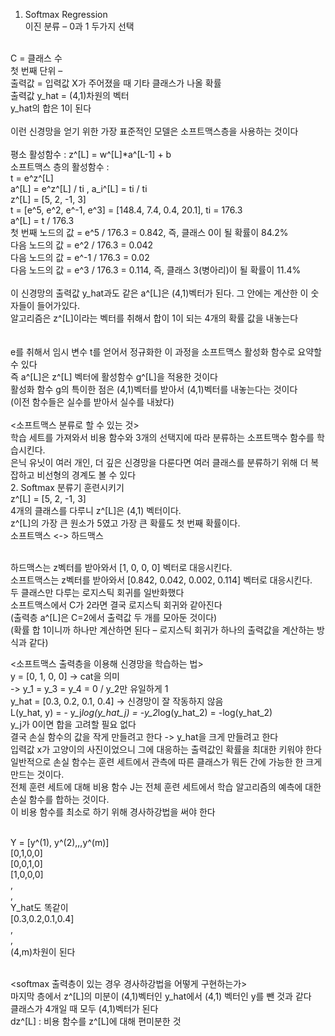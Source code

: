 1. Softmax Regression<br>
이진 분류 – 0과 1 두가지 선택<br>
<br>
C = 클래스 수<br>
첫 번째 단위 – <br>
출력값 = 입력값 X가 주어졌을 때 기타 클래스가 나올 확률<br>
출력값 y_hat = (4,1)차원의 벡터<br>
y_hat의 합은 1이 된다<br>
<br>
이런 신경망을 얻기 위한 가장 표준적인 모델은 소프트맥스층을 사용하는 것이다<br>
<br>
평소 활성함수 : z^[L] = w^[L]*a^[L-1] + b<br>
소프트맥스 층의 활성함수 : <br>
t = e^z^[L]<br>
a^[L] = e^z^[L] / ti , a_i^[L] = ti / ti<br>
z^[L] = [5, 2, -1, 3]<br>
t = [e^5, e^2, e^-1, e^3] = [148.4, 7.4, 0.4, 20.1], ti = 176.3<br>
a^[L] = t / 176.3<br>
첫 번째 노드의 값 = e^5 / 176.3 = 0.842, 즉, 클래스 0이 될 확률이 84.2%<br>
다음 노드의 값 = e^2 / 176.3 = 0.042<br>
다음 노드의 값 = e^-1 / 176.3 = 0.02<br>
다음 노드의 값 = e^3 / 176.3 = 0.114, 즉, 클래스 3(병아리)이 될 확률이 11.4% <br>
<br>
이 신경망의 출력값 y_hat과도 같은 a^[L]은 (4,1)벡터가 된다. 그 안에는 계산한 이 숫자들이 들어가있다. <br>
알고리즘은 z^[L]이라는 벡터를 취해서 합이 1이 되는 4개의 확률 값을 내놓는다<br>
<br>
<z^[L]에서 a^[L] 되는 과정 요약><br>
e를 취해서 임시 변수 t를 얻어서 정규화한 이 과정을 소프트맥스 활성화 함수로 요약할 수 있다<br>
즉 a^[L]은 z^[L] 벡터에 활성함수 g^[L]을 적용한 것이다<br>
활성화 함수 g의 특이한 점은 (4,1)벡터를 받아서 (4,1)벡터를 내놓는다는 것이다<br>
(이전 함수들은 실수를 받아서 실수를 내놨다)<br>
<br>
<소프트맥스 분류로 할 수 있는 것><br>
학습 세트를 가져와서 비용 함수와 3개의 선택지에 따라 분류하는 소프트맥수 함수를 학습시킨다. <br>
은닉 유닛이 여러 개인, 더 깊은 신경망을 다룬다면 여러 클래스를 분류하기 위해 더 복잡하고 비선형의 경계도 볼 수 있다<br>
2. Softmax 분류기 훈련시키기<br>
z^[L] = [5, 2, -1, 3]  <br>
4개의 클래스를 다루니 z^[L]은 (4,1) 벡터이다. <br>
z^[L]의 가장 큰 원소가 5였고 가장 큰 확률도 첫 번째 확률이다. <br>
소프트맥스 <-> 하드맥스<br><br>

하드맥스는 z벡터를 받아와서 [1, 0, 0, 0] 벡터로 대응시킨다. <br>
소프트맥스는 z벡터를 받아와서 [0.842, 0.042, 0.002, 0.114] 벡터로 대응시킨다.<br>
두 클래스만 다루는 로지스틱 회귀를 일반화했다<br>
소프트맥스에서 C가 2라면 결국 로지스틱 회귀와 같아진다<br>
(출력층 a^[L]은 C=2에서 출력값 두 개를 모아둔 것이다)<br>
(확률 합 1이니까 하나만 계산하면 된다 – 로지스틱 회귀가 하나의 출력값을 계산하는 방식과 같다)<br>

<소프트맥스 출력층을 이용해 신경망을 학습하는 법><br>
y = [0, 1, 0, 0] -> cat을 의미<br>
-> y_1 = y_3 = y_4 = 0 / y_2만 유일하게 1<br>
y_hat = [0.3, 0.2, 0.1, 0.4] -> 신경망이 잘 작동하지 않음<br>
L(y_hat, y) = - y_j*log(y_hat_j) = -y_2*log(y_hat_2) = -log(y_hat_2)<br>
y_j가 0이면 합을 고려할 필요 없다<br>
결국 손실 함수의 값을 작게 만들려고 한다 -> y_hat을 크게 만들려고 한다<br>
입력값 x가 고양이의 사진이었으니 그에 대응하는 출력값인 확률을 최대한 키워야 한다<br>
일반적으로 손실 함수는 훈련 세트에서 관측에 따른 클래스가 뭐든 간에 가능한 한 크게 만드는 것이다.<br>
전체 훈련 세트에 대해 비용 함수 J는 전체 훈련 세트에서 학습 알고리즘의 예측에 대한 손실 함수를 합하는 것이다. <br>
이 비용 함수를 최소로 하기 위해 경사하강법을 써야 한다<br><br>

Y = [y^(1), y^(2),,,y^(m)]<br>
[0,1,0,0]<br>
[0,0,1,0]<br>
[1,0,0,0]<br>
,<br>
,<br>
Y_hat도 똑같이<br>
[0.3,0.2,0.1,0.4]<br>
,<br>
,<br>
(4,m)차원이 된다<br><br>

<softmax 출력층이 있는 경우 경사하강법을 어떻게 구현하는가><br>
마지막 층에서 z^[L]의 미분이 (4,1)벡터인 y_hat에서 (4,1) 벡터인 y를 뺀 것과 같다<br>
클래스가 4개일 때 모두 (4,1)벡터가 된다<br>
dz^[L] : 비용 함수를 z^[L]에 대해 편미분한 것<br>




